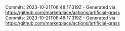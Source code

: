 Commits: 2023-10-21T08:48:17.319Z - Generated via https://github.com/marketplace/actions/artificial-grass
<br>
Commits: 2023-10-21T08:48:17.319Z - Generated via https://github.com/marketplace/actions/artificial-grass
<br>
